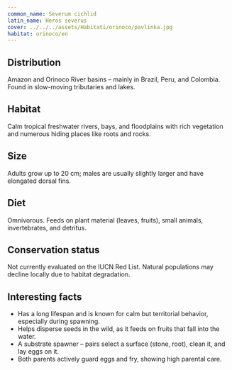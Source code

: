 ```yaml
---
common_name: Severum cichlid
latin_name: Heros severus
cover: ../../../assets/Habitati/orinoco/pavlinka.jpg
habitat: orinoco/en
---
```

## Distribution  
Amazon and Orinoco River basins – mainly in Brazil, Peru, and Colombia. Found in slow-moving tributaries and lakes.

## Habitat  
Calm tropical freshwater rivers, bays, and floodplains with rich vegetation and numerous hiding places like roots and rocks.

## Size  
Adults grow up to 20 cm; males are usually slightly larger and have elongated dorsal fins.

## Diet  
Omnivorous. Feeds on plant material (leaves, fruits), small animals, invertebrates, and detritus.

## Conservation status  
Not currently evaluated on the IUCN Red List. Natural populations may decline locally due to habitat degradation.

## Interesting facts  
- Has a long lifespan and is known for calm but territorial behavior, especially during spawning.  
- Helps disperse seeds in the wild, as it feeds on fruits that fall into the water.  
- A substrate spawner – pairs select a surface (stone, root), clean it, and lay eggs on it.  
- Both parents actively guard eggs and fry, showing high parental care.  
